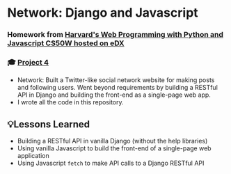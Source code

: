 # Network: Django and Javascript
### Homework from [Harvard's Web Programming with Python and Javascript CS50W hosted on eDX](https://www.edx.org/course/cs50s-web-programming-with-python-and-javascript)
### 🎓 [Project 4](https://cs50.harvard.edu/web/2020/projects/4/network/)
- Network: Built a Twitter-like social network website for making posts and following users. Went beyond requirements by building a RESTful API in Django and building the front-end as a single-page web app.
- I wrote all the code in this repository.

## 💡Lessons Learned
- Building a RESTful API in vanilla Django (without the help libraries)
- Using vanilla Javascript to build the front-end of a single-page web application
- Using Javascript `fetch` to make API calls to a Django RESTful API